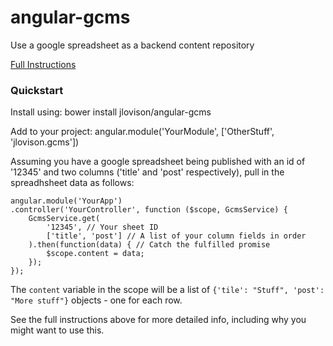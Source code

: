 angular-gcms
============

Use a google spreadsheet as a backend content repository

[Full Instructions](http://jlovison.github.io/angular-gcms/)

### Quickstart ###

Install using:
    bower install jlovison/angular-gcms

Add to your project:
    angular.module('YourModule', ['OtherStuff', 'jlovison.gcms'])

Assuming you have a google spreadsheet being published with an id of '12345' and two columns ('title' and 'post' respectively), pull in the spreadhsheet data as follows:

    angular.module('YourApp')
    .controller('YourController', function ($scope, GcmsService) {
        GcmsService.get(
            '12345', // Your sheet ID
            ['title', 'post'] // A list of your column fields in order
        ).then(function(data) { // Catch the fulfilled promise
            $scope.content = data;
        });
    });

The `content` variable in the scope will be a list of `{'tile': "Stuff", 'post': "More stuff"}` objects - one for each row.

See the full instructions above for more detailed info, including why you might want to use this.
